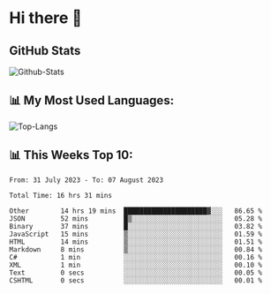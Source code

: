 # Hi there 👋

## GitHub Stats
![Github-Stats](https://github-readme-stats-sigma-five.vercel.app/api?username=ltorson&show_icons=true&theme=radical&count_private=true)

## 📊 My Most Used Languages:
![Top-Langs](https://github-readme-stats-sigma-five.vercel.app/api/top-langs/?username=LTorson&layout=compact&langs_count=10)

## 📊 This Weeks Top 10:
<!--START_SECTION:waka-->

```text
From: 31 July 2023 - To: 07 August 2023

Total Time: 16 hrs 31 mins

Other        14 hrs 19 mins  █████████████████████▓░░░   86.65 %
JSON         52 mins         █▒░░░░░░░░░░░░░░░░░░░░░░░   05.28 %
Binary       37 mins         █░░░░░░░░░░░░░░░░░░░░░░░░   03.82 %
JavaScript   15 mins         ▒░░░░░░░░░░░░░░░░░░░░░░░░   01.59 %
HTML         14 mins         ▒░░░░░░░░░░░░░░░░░░░░░░░░   01.51 %
Markdown     8 mins          ▒░░░░░░░░░░░░░░░░░░░░░░░░   00.84 %
C#           1 min           ░░░░░░░░░░░░░░░░░░░░░░░░░   00.16 %
XML          1 min           ░░░░░░░░░░░░░░░░░░░░░░░░░   00.10 %
Text         0 secs          ░░░░░░░░░░░░░░░░░░░░░░░░░   00.05 %
CSHTML       0 secs          ░░░░░░░░░░░░░░░░░░░░░░░░░   00.01 %
```

<!--END_SECTION:waka-->
